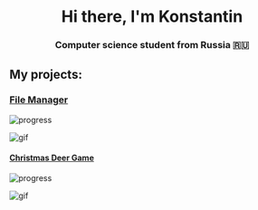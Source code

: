 <h1 align="center">Hi there, I'm Konstantin</h1>
<h3 align="center">Computer science student from Russia 🇷🇺</h3>

<h2 align="left">My projects:</h2>

<h3 align="left"><a href="https://github.com/demurelian/FileManager" target="_blank">File Manager</a></h3>

![progress](https://img.shields.io/badge/Progress-Done-green)

![gif](https://media.giphy.com/media/v1.Y2lkPTc5MGI3NjExMDc4MXBmbzFkY3p5MHpteHkxbXlpNWw0dTZvMHI0d2MyNzExZnhqaSZlcD12MV9pbnRlcm5hbF9naWZfYnlfaWQmY3Q9Zw/111qkWCRLqGBRsxa2D/source.gif)

<h4 align="left"><a href="https://github.com/demurelian/ChristmasDeerGame" target="_blank">Christmas Deer Game</a></h4>

![progress](https://img.shields.io/badge/Progress-Done-green)

![gif](https://media.giphy.com/media/mGBeVlDbdOujPo7sXc/giphy.gif)

<!--
**demurelian/demurelian** is a ✨ _special_ ✨ repository because its `README.md` (this file) appears on your GitHub profile.

Here are some ideas to get you started:

- 🔭 I’m currently working on ...
- 🌱 I’m currently learning ...
- 👯 I’m looking to collaborate on ...
- 🤔 I’m looking for help with ...
- 💬 Ask me about ...
- 📫 How to reach me: ...
- 😄 Pronouns: ...
- ⚡ Fun fact: ...
-->
